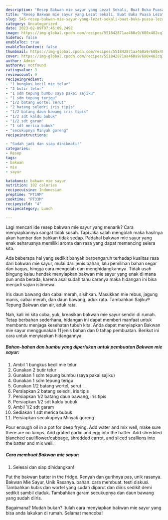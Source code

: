```yaml
---
description: "Resep Bakwan mie sayur yang Lezat Sekali, Buat Buka Puasa Lezat Sekali"
title: "Resep Bakwan mie sayur yang Lezat Sekali, Buat Buka Puasa Lezat Sekali"
slug: 545-resep-bakwan-mie-sayur-yang-lezat-sekali-buat-buka-puasa-lezat-sekali
category: Uncategorized
date: 2023-02-09T07:46:09.249Z
image: https://img-global.cpcdn.com/recipes/551842871aa460a9/680x482cq70/bakwan-mie-sayur-foto-resep-utama.jpg
hideToc: false
enableToc: true
enableTocContent: false
thumbnail: https://img-global.cpcdn.com/recipes/551842871aa460a9/680x482cq70/bakwan-mie-sayur-foto-resep-utama.jpg
cover: https://img-global.cpcdn.com/recipes/551842871aa460a9/680x482cq70/bakwan-mie-sayur-foto-resep-utama.jpg
author: Admin
authorAv: notfound
ratingvalue: 3
reviewcount: 9
recipeingredient:
- "1 bungkus kecil mie telur"
- "2 butir telur"
- "1 sdm tepung bumbu saya pakai sajiku"
- "1 sdm tepung terigu"
- "1/2 batang wortel serut"
- "2 batang seledri iris tipis"
- "1/2 batang daun bawang iris tipis"
- "1/2 sdt kaldu bubuk"
- "1/2 sdt garam"
- "1 sdt merica bubuk"
- "secukupnya Minyak goreng"
recipeinstructions:

- "Sudah jadi dan siap dinikmati!"
categories:
- Resep
tags:
- bakwan
- mie
- sayur

katakunci: bakwan mie sayur 
nutrition: 102 calories
recipecuisine: Indonesian
preptime: "PT19M"
cooktime: "PT33M"
recipeyield: "4"
recipecategory: Lunch

---
```



Lagi mencari ide resep bakwan mie sayur yang menarik? Cara menyiapkannya sangat tidak susah. Tapi Jika salah mengolah maka hasilnya akan hambar dan bahkan tidak sedap. Padahal bakwan mie sayur yang enak seharusnya memiliki aroma dan rasa yang dapat memancing selera kita.


Ada beberapa hal yang sedikit banyak berpengaruh terhadap kualitas rasa dari bakwan mie sayur, mulai dari jenis bahan, lalu pemilihan bahan segar dan bagus, hingga cara mengolah dan menghidangkannya. Tidak usah bingung kalau hendak menyiapkan bakwan mie sayur yang enak di mana pun anda berada, karena asal sudah tahu caranya maka hidangan ini bisa menjadi sajian istimewa.

Iris daun bawang dan cabai merah, sisihkan. Masukkan mie rebus, jagung manis, cabai merah, dan daun bawang, aduk rata. Tambahkan Sajiku® Tepung Bakwan dan air, aduk rata.


Nah, kali ini kita coba, yuk, kreasikan bakwan mie sayur sendiri di rumah. Tetap berbahan sederhana, hidangan ini dapat memberi manfaat untuk membantu menjaga kesehatan tubuh kita. Anda dapat menyiapkan Bakwan mie sayur menggunakan 11 jenis bahan dan 0 tahap pembuatan. Berikut ini cara untuk menyiapkan hidangannya.

<!--inarticleads1-->

##### Bahan-bahan dan bumbu yang diperlukan untuk pembuatan Bakwan mie sayur:

1. Ambil 1 bungkus kecil mie telur
1. Gunakan 2 butir telur
1. Gunakan 1 sdm tepung bumbu (saya pakai sajiku)
1. Gunakan 1 sdm tepung terigu
1. Gunakan 1/2 batang wortel, serut
1. Persiapkan 2 batang seledri, iris tipis
1. Persiapkan 1/2 batang daun bawang, iris tipis
1. Persiapkan 1/2 sdt kaldu bubuk
1. Ambil 1/2 sdt garam
1. Sediakan 1 sdt merica bubuk
1. Persiapkan secukupnya Minyak goreng


Pour enough oil in a pot for deep frying. Add water and mix well, make sure there are no lumps. Add grated garlic and egg into the batter. Add shredded blanched cauliflower/cabbage, shredded carrot, and sliced scallions into the batter and mix well. 

<!--inarticleads2-->

##### Cara membuat Bakwan mie sayur:


1. Selesai dan siap dihidangkan!

Put the bakwan batter in the fridge. Renyah dan gurihnya pas, unik rasanya. Bakwan Mie Sayur, Unik Rasanya. bahan. cara membuat. testi diskusi. Tambahkan kubis dan wortel yang sudah diparut dan diiris sedikit demi sedikit sambil diaduk. Tambahkan garam secukupnya dan daun bawang yang sudah diiris. 

Bagaimana? Mudah bukan? Itulah cara menyiapkan bakwan mie sayur yang bisa anda lakukan di rumah. Selamat mencoba!
